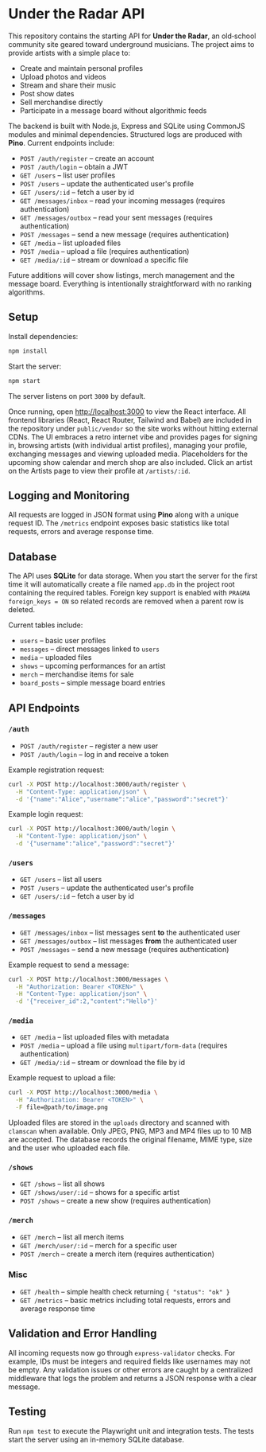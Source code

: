 # Under the Radar API

This repository contains the starting API for **Under the Radar**, an old‑school
community site geared toward underground musicians. The project aims to provide
artists with a simple place to:

- Create and maintain personal profiles
- Upload photos and videos
- Stream and share their music
- Post show dates
- Sell merchandise directly
- Participate in a message board without algorithmic feeds

The backend is built with Node.js, Express and SQLite using CommonJS modules and
minimal dependencies. Structured logs are produced with **Pino**. Current endpoints include:

- `POST /auth/register` – create an account
- `POST /auth/login` – obtain a JWT
- `GET /users` – list user profiles
- `POST /users` – update the authenticated user's profile
- `GET /users/:id` – fetch a user by id
- `GET /messages/inbox` – read your incoming messages (requires authentication)
- `GET /messages/outbox` – read your sent messages (requires authentication)
- `POST /messages` – send a new message (requires authentication)
- `GET /media` – list uploaded files
- `POST /media` – upload a file (requires authentication)
- `GET /media/:id` – stream or download a specific file

Future additions will cover show listings, merch management and the message
board. Everything is intentionally straightforward with no ranking algorithms.

## Setup

Install dependencies:

```bash
npm install
```

Start the server:

```bash
npm start
```

The server listens on port `3000` by default.

Once running, open [http://localhost:3000](http://localhost:3000) to view the
React interface. All frontend libraries (React, React Router, Tailwind and
Babel) are included in the repository under `public/vendor` so the site works
without hitting external CDNs. The UI embraces a retro internet vibe and
provides pages for signing in, browsing artists (with individual artist profiles), managing your profile,
exchanging messages and viewing uploaded media. Placeholders for the upcoming
show calendar and merch shop are also included.
Click an artist on the Artists page to view their profile at `/artists/:id`.

## Logging and Monitoring

All requests are logged in JSON format using **Pino** along with a unique request ID.
The `/metrics` endpoint exposes basic statistics like total requests, errors and
average response time.


## Database

The API uses **SQLite** for data storage. When you start the server for the
first time it will automatically create a file named `app.db` in the project
root containing the required tables. Foreign key support is enabled with
`PRAGMA foreign_keys = ON` so related records are removed when a parent row is
deleted.

Current tables include:

- `users` – basic user profiles
- `messages` – direct messages linked to `users`
- `media` – uploaded files
- `shows` – upcoming performances for an artist
- `merch` – merchandise items for sale
- `board_posts` – simple message board entries

## API Endpoints

### `/auth`

- `POST /auth/register` – register a new user
- `POST /auth/login` – log in and receive a token

Example registration request:

```bash
curl -X POST http://localhost:3000/auth/register \
  -H "Content-Type: application/json" \
  -d '{"name":"Alice","username":"alice","password":"secret"}'
```

Example login request:

```bash
curl -X POST http://localhost:3000/auth/login \
  -H "Content-Type: application/json" \
  -d '{"username":"alice","password":"secret"}'
```

### `/users`

- `GET /users` – list all users
- `POST /users` – update the authenticated user's profile
- `GET /users/:id` – fetch a user by id

### `/messages`

- `GET /messages/inbox` – list messages sent **to** the authenticated user
- `GET /messages/outbox` – list messages **from** the authenticated user
- `POST /messages` – send a new message (requires authentication)

Example request to send a message:

```bash
curl -X POST http://localhost:3000/messages \
  -H "Authorization: Bearer <TOKEN>" \
  -H "Content-Type: application/json" \
  -d '{"receiver_id":2,"content":"Hello"}'
```

### `/media`

- `GET /media` – list uploaded files with metadata
- `POST /media` – upload a file using `multipart/form-data` (requires authentication)
- `GET /media/:id` – stream or download the file by id

Example request to upload a file:

```bash
curl -X POST http://localhost:3000/media \
  -H "Authorization: Bearer <TOKEN>" \
  -F file=@path/to/image.png
```

Uploaded files are stored in the `uploads` directory and scanned with
`clamscan` when available. Only JPEG, PNG, MP3 and MP4 files up to 10 MB are
accepted. The database records the original filename, MIME type, size and the
user who uploaded each file.

### `/shows`

- `GET /shows` – list all shows
- `GET /shows/user/:id` – shows for a specific artist
- `POST /shows` – create a new show (requires authentication)

### `/merch`

- `GET /merch` – list all merch items
- `GET /merch/user/:id` – merch for a specific user
- `POST /merch` – create a merch item (requires authentication)

### Misc

- `GET /health` – simple health check returning `{ "status": "ok" }`
- `GET /metrics` – basic metrics including total requests, errors and average response time

## Validation and Error Handling

All incoming requests now go through `express-validator` checks. For example,
IDs must be integers and required fields like usernames may not be empty.
Any validation issues or other errors are caught by a centralized middleware
that logs the problem and returns a JSON response with a clear message.

## Testing

Run `npm test` to execute the Playwright unit and integration tests. The tests start the server using an in-memory SQLite database.
